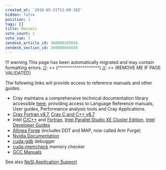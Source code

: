 ```yaml
---
created_at: '2018-05-21T21:09:39Z'
hidden: false
position: 1
tags: []
title: Manuals
vote_count: 1
vote_sum: 1
zendesk_article_id: 360000205656
zendesk_section_id: 360000040036
---
```




[//]: <> (REMOVE ME IF PAGE VALIDATED)
[//]: <> (vvvvvvvvvvvvvvvvvvvv)
!!! warning
    This page has been automatically migrated and may contain formatting errors.
[//]: <> (^^^^^^^^^^^^^^^^^^^^)
[//]: <> (REMOVE ME IF PAGE VALIDATED)

The following links will provide access to reference manuals and other
guides.

-   Cray maintains a comprehensive technical documentation library
    accessible [here](https://pubs.cray.com/), providing access to
    Language Reference manuals, User guides, Performance analysis tools
    and Cray Applications.
-   [Cray Fortran
    v8.7](https://pubs.cray.com/content/S-3901/8.7/cray-fortran-reference-manual/fortran-compiler-introduction), [Cray
    C and C++
    v8.7](https://pubs.cray.com/content/S-2179/8.7/cray-c-and-c++-reference-manual/invoke-the-c-and-c++-compilers)
-   Intel
    [C/C++](https://software.intel.com/en-us/c-compilers/ipsxe-support/documentation)
    and
    [Fortran](https://software.intel.com/en-us/fortran-compilers-support/documentation), [Intel
    Parallel Studio XE Cluster
    Edition](https://software.intel.com/en-us/node/685016), [Intel
    Developer
    Guides](https://software.intel.com/en-us/documentation/view-all?search_api_views_fulltext=&current_page=0&value=78151,83039;20813,80605,79893,20812,20902;20816;20802;20804)
-   [Allinea
    Forge](http://content.allinea.com/downloads/userguide-forge.pdf)
    (includes DDT and MAP, now called Arm Forge)
-   [Nvidia Documentation](https://docs.nvidia.com/cuda/)
-   [cuda-gdb](https://docs.nvidia.com/cuda/cuda-gdb/) debugger
-   [cuda-memcheck](https://docs.nvidia.com/cuda/cuda-memcheck/) memory
    checker 
-   [GCC Manuals](https://gcc.gnu.org/onlinedocs/)

See also [NeSI Application
Support](../../General/NeSI_Policies/NeSI_Application_Support_Model.md)

 